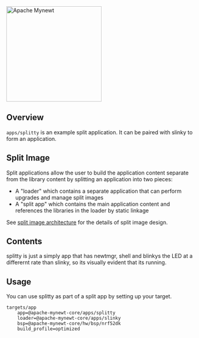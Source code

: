 
<img src="http://mynewt.apache.org/img/logo.svg" width="250" alt="Apache Mynewt">

## Overview

`apps/splitty` is an example split application.  It can be paired with slinky to form an application.

## Split Image

Split applications allow the user to build the application content separate from the library content by splitting an application into two pieces:

* A "loader" which contains a separate application that can perform upgrades and manage split images
* A "split app" which contains the main application content and references the libraries in the loader by static linkage

See [split image architecture](http://mynewt.apache.org/latest/os/modules/split/split/) for the details of split image design.

## Contents

splitty is just a simply app that has newtmgr, shell and blinkys the LED at a differernt rate than slinky, so its visually evident that its running.

## Usage

You can use splitty as part of a split app by setting up your target.

```
targets/app
    app=@apache-mynewt-core/apps/splitty
    loader=@apache-mynewt-core/apps/slinky
    bsp=@apache-mynewt-core/hw/bsp/nrf52dk
    build_profile=optimized
```



